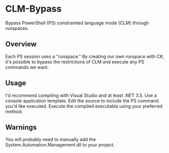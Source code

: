 # CLM-Bypass
Bypass PowerShell (PS) constrainted language mode (CLM) through runspaces.

## Overview
Each PS session uses a "runspace." By creating our own runspace with C#, it's possible to bypass the restrictions of CLM and execute any PS commands we want.

## Usage
I'd recommend compiling with Visual Studio and at least .NET 3.5. Use a console application template. Edit the source to include the PS command you'd like executed. Execute the compiled executable using your preferred method.

## Warnings

You will probably need to manually add the System.Automation.Management.dll to your project.
